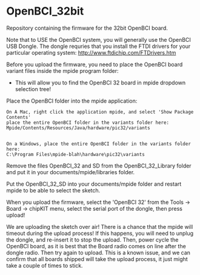 OpenBCI_32bit
=============

Repository containing the firmware for the 32bit OpenBCI board.

Note that to USE the OpenBCI system, you will generally use the OpenBCI USB Dongle. The dongle requries that you install the FTDI drivers for your particular operating system: http://www.ftdichip.com/FTDrivers.htm

Before you upload the firmware, you need to place the OpenBCI board variant files inside the mpide program folder:

 * This will allow you to find the OpenBCI 32 board in mpide dropdown selection tree!

Place the OpenBCI folder into the mpide application:

    On A Mac, right click the application mpide, and select 'Show Package Contents' 
    place the entire OpenBCI folder in the variants folder here:
    Mpide/Contents/Resources/Java/hardware/pic32/variants


    On a Windows, place the entire OpenBCI folder in the variants folder here:
    C:\Program Files\mpide-blah\hardware\pic32\variants


Remove the files OpenBCI_32 and SD from the OpenBCI_32_Library folder and put it in your documents/mpide/libraries folder.

Put the OpenBCI_32_SD into your documents/mpide folder and restart mpide to be able to select the sketch.

When you upload the firmware, select the 'OpenBCI 32' from the Tools -> Board -> chipKIT menu, 
select the serial port of the dongle, 
then press upload!

We are uploading the sketch over air! There is a chance that the mpide will timeout during the upload process!
If this happens, you will need to unplug the dongle, and re-insert it to stop the upload.
Then, power cycle the OpenBCI board, as it is best that the Board radio comes on line after the dongle radio.
Then try again to upload. This is a known issue, and we can confirm that all boards shipped will take the upload
process, it just might take a couple of times to stick.
